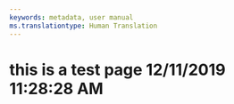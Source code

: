 ```yaml
---
keywords: metadata, user manual
ms.translationtype: Human Translation
---
```

# this is a test page 12/11/2019 11:28:28 AM